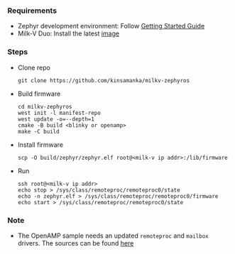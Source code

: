 ### Requirements
- Zephyr development environment: Follow [Getting Started Guide](https://docs.zephyrproject.org/3.6.0/develop/getting_started/index.html)
- Milk-V Duo: Install the latest [image](https://github.com/kinsamanka/milkv-zephyros/releases/download/v0.1.1-alpha/milkv-duo_sdcard.img.gz)

### Steps
- Clone repo
  ```
  git clone https://github.com/kinsamanka/milkv-zephyros
  ```
- Build firmware
  ```
  cd milkv-zephyros
  west init -l manifest-repo
  west update -o=--depth=1
  cmake -B build <blinky or openamp>
  make -C build
  ```
- Install firmware
  ```
  scp -O build/zephyr/zephyr.elf root@<milk-v ip addr>:/lib/firmware
  ```
- Run
  ```
  ssh root@<milk-v ip addr>
  echo stop > /sys/class/remoteproc/remoteproc0/state
  echo -n zephyr.elf > /sys/class/remoteproc/remoteproc0/firmware
  echo start > /sys/class/remoteproc/remoteproc0/state
  ```

### Note
- The OpenAMP sample needs an updated `remoteproc` and `mailbox` drivers. The sources can be found [here](https://github.com/kinsamanka/milkv-linux/tree/cvitek-v5.10.199)
